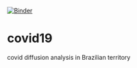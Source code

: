[![Binder](https://mybinder.org/badge_logo.svg)](https://mybinder.org/v2/gh/augustogeog/covid_19/master)

# covid19
covid diffusion analysis in Brazilian territory
